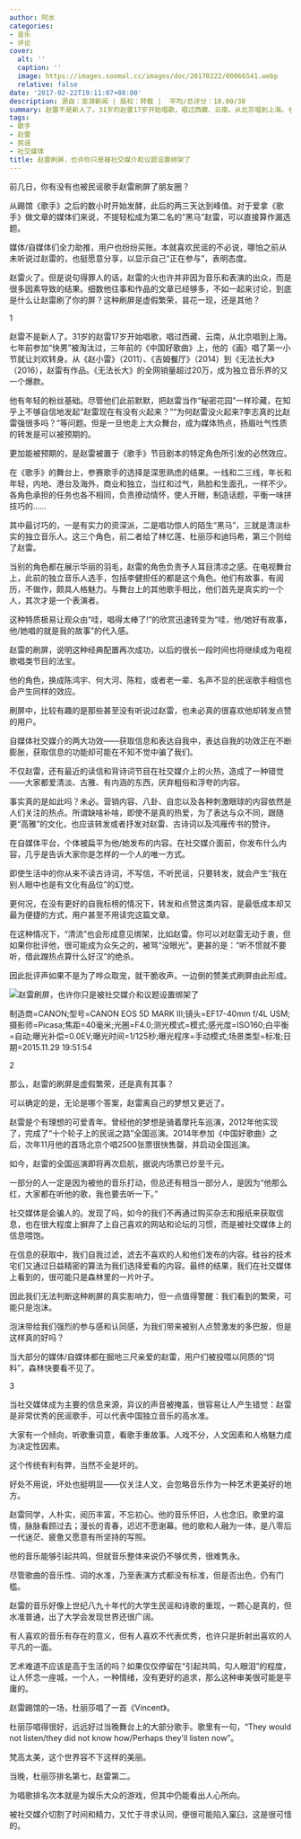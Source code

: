 ```yaml
---
author: 阿水
categories:
- 音乐
- 评论
cover:
  alt: ''
  caption: ''
  image: https://images.soomal.cc/images/doc/20170222/00066541.webp
  relative: false
date: '2017-02-22T19:11:07+08:00'
description: 源自：澎湃新闻 | 版权：转载 |  平均/总评分：10.00/30
summary: 赵雷不是新人了。31岁的赵雷17岁开始唱歌，唱过西藏、云南，从北京唱到上海。七年前参加“快男”被淘汰过，三年前的《中国好歌曲》上，他的《画》唱了第一小节就让刘欢转身。从《赵小雷》、《吉姆餐厅》到《无法长大》，赵雷有作品。《无法长大》的全网销量超过20万，成为独立音乐界的又一个爆款。
tags:
- 歌手
- 赵雷
- 民谣
- 社交媒体
title: 赵雷刷屏，也许你只是被社交媒介和议题设置绑架了
---
```


前几日，你有没有也被民谣歌手赵雷刷屏了朋友圈？

从踢馆《歌手》之后的数小时开始发酵，此后的两三天达到峰值。对于爱拿《歌手》做文章的媒体们来说，不提轻松成为第二名的“黑马”赵雷，可以直接算作漏选题。

媒体/自媒体们全力助推，用户也纷纷买账。本就喜欢民谣的不必说，哪怕之前从未听说过赵雷的，也挺愿意分享，以显示自己“正在参与”，表明态度。

赵雷火了。但是说句得罪人的话，赵雷的火也许并非因为音乐和表演的出众，而是很多因素导致的结果。细数他往事和作品的文章已经够多，不如一起来讨论，到底是什么让赵雷刷了你的屏？这种刷屏是虚假繁荣，昙花一现，还是其他？

1

赵雷不是新人了。31岁的赵雷17岁开始唱歌，唱过西藏、云南，从北京唱到上海。七年前参加“快男”被淘汰过，三年前的《中国好歌曲》上，他的《画》唱了第一小节就让刘欢转身。从《赵小雷》（2011）、《吉姆餐厅》（2014）到《无法长大》（2016），赵雷有作品。《无法长大》的全网销量超过20万，成为独立音乐界的又一个爆款。

他有年轻的粉丝基础。尽管他们此前默默，把赵雷当作“秘密花园”一样珍藏，在知乎上不够自信地发起“赵雷现在有没有火起来？”“为何赵雷没火起来?李志真的比赵雷强很多吗？”等问题。但是一旦他走上大众舞台，成为媒体热点，扬眉吐气性质的转发是可以被预期的。

更加能被预期的，是赵雷被置于《歌手》节目剧本的特定角色所引发的必然效应。

在《歌手》的舞台上，参赛歌手的选择是深思熟虑的结果。一线和二三线，年长和年轻，内地、港台及海外，商业和独立，当红和过气，熟脸和生面孔，一样不少。各角色承担的任务也各不相同，负责撩动情怀，使人开眼，制造话题，平衡一味拼技巧的……

其中最讨巧的，一是有实力的资深派，二是唱功惊人的陌生“黑马”，三就是清淡朴实的独立音乐人。这三个角色，前二者给了林忆莲、杜丽莎和迪玛希，第三个则给了赵雷。

当别的角色都在展示华丽的羽毛，赵雷的角色负责予人耳目清凉之感。在电视舞台上，此前的独立音乐人选手，包括李健担任的都是这个角色。他们有故事，有阅历，不做作，颇具人格魅力。与舞台上的其他歌手相比，他们首先是真实的一个人，其次才是一个表演者。

这种特质极易让观众由“哇，唱得太棒了!”的欣赏迅速转变为“哇，他/她好有故事，他/她唱的就是我的故事”的代入感。

赵雷的刷屏，说明这种经典配置再次成功，以后的很长一段时间也将继续成为电视歌唱类节目的法宝。

他的角色，换成陈鸿宇、何大河、陈粒，或者老一辈、名声不显的民谣歌手相信也会产生同样的效应。

刷屏中，比较有趣的是那些甚至没有听说过赵雷，也未必真的很喜欢他却转发点赞的用户。

自媒体社交媒介的两大功效――获取信息和表达自我中，表达自我的功效正在不断膨胀，获取信息的功能却可能在不知不觉中骗了我们。

不仅赵雷，还有最近的读信和背诗词节目在社交媒介上的火热，造成了一种错觉――大家都爱清淡、古雅、有内涵的东西，厌弃粗俗和浮夸的内容。

事实真的是如此吗？未必。营销内容、八卦、自恋以及各种刺激眼球的内容依然是人们关注的热点。所谓缺啥补啥，即使不是真的热爱，为了表达与众不同，跟随更“高雅”的文化，也应该转发或者抒发对赵雷、古诗词以及鸿雁传书的赞许。

在自媒体平台，个体被扁平为他/她发布的内容。在社交媒介面前，你发布什么内容，几乎是告诉大家你是怎样的一个人的唯一方式。

即使生活中的你从来不读古诗词，不写信，不听民谣，只要转发，就会产生“我在别人眼中也是有文化有品位”的幻觉。

更何况，在没有更好的自我标榜的情况下，转发和点赞这类内容，是最低成本却又最为便捷的方式，用户甚至不用读完这篇文章。

在这种情况下，“清流”也会形成意见绑架，比如赵雷。你可以对赵雷无动于衷，但如果你批评他，很可能成为众矢之的，被骂“没眼光”。更甚的是：“听不惯就不要听，借此蹭热点算什么好汉”的绝杀。

因此批评声如果不是为了哗众取宠，就干脆收声。一边倒的赞美式刷屏由此形成。

![赵雷刷屏，也许你只是被社交媒介和议题设置绑架了](https://images.soomal.cc/images/doc/20170222/00066541.webp)

制造商=CANON;型号=CANON EOS 5D MARK III;镜头=EF17-40mm f/4L USM;摄影师=Picasa;焦距=40毫米;光圈=F4.0;测光模式=模式;感光度=ISO160;白平衡=自动;曝光补偿=0.0EV;曝光时间=1/125秒;曝光程序=手动模式;场景类型=标准;日期=2015.11.29 19:51:54



2

那么，赵雷的刷屏是虚假繁荣，还是真有其事？

可以确定的是，无论是哪个答案，赵雷离自己的梦想又更近了。

赵雷是个有理想的可爱青年。曾经他的梦想是骑着摩托车巡演，2012年他实现了，完成了“十个轮子上的民谣之路”全国巡演。2014年参加《中国好歌曲》之后，次年11月他的首场北京个唱2500张票很快售罄，并启动全国巡演。

如今，赵雷的全国巡演即将再次启航，据说内场票已炒至千元。

一部分的人一定是因为被他的音乐打动，但总还有相当一部分人，是因为“他那么红，大家都在听他的歌，我也要去听一下。”

社交媒体是会骗人的。发现了吗，如今的我们不再通过购买杂志和报纸来获取信息，也在很大程度上摒弃了上自己喜欢的网站和论坛的习惯，而是被社交媒体上的信息喂饱。

在信息的获取中，我们自我过滤，滤去不喜欢的人和他们发布的内容。硅谷的技术宅们又通过日益精密的算法为我们选择爱看的内容。最终的结果，我们在社交媒体上看到的，很可能只是森林里的一片叶子。

因此我们无法判断这种刷屏的真实影响力，但一点值得警醒：我们看到的繁荣，可能只是泡沫。

泡沫带给我们强烈的参与感和认同感，为我们带来被别人点赞激发的多巴胺，但是这样真的好吗？

当大部分的媒体/自媒体都在掘地三尺亲爱的赵雷，用户们被投喂以同质的“饲料”，森林快要看不见了。

3

当社交媒体成为主要的信息来源，异议的声音被掩盖，很容易让人产生错觉：赵雷是非常优秀的民谣歌手，可以代表中国独立音乐的高水准。

大家有一个倾向，听歌重词意，看歌手重故事。人戏不分，人文因素和人格魅力成为决定性因素。

这个传统有利有弊，当然不全是坏的。

好处不用说，坏处也挺明显――仅关注人文，会忽略音乐作为一种艺术更美好的地方。

赵雷同学，人朴实，阅历丰富，不忘初心。他的音乐怀旧，人也念旧。歌里的温情，脉脉看顾过去；漫长的青春，迟迟不愿谢幕。他的歌和人融为一体，是八零后一代迷茫、疲惫又愿意有所坚持的写照。

他的音乐能够引起共鸣，但就音乐整体来说仍不够优秀，很难隽永。

尽管歌曲的音乐性、词的水准，乃至表演方式都没有标准，但是否出色，仍有门槛。

赵雷的音乐好像上世纪八九十年代的大学生民谣和诗歌的重现，一颗心是真的，但水准普通，出了大学会发现世界还很广阔。

有人喜欢的音乐有存在的意义，但有人喜欢不代表优秀，也许只是折射出喜欢的人平凡的一面。

艺术难道不应该是高于生活的吗？如果仅仅停留在“引起共鸣，勾人眼泪”的程度，让人怀念一座城，一个人，一种情绪，没有更好的追求，那么这种审美很可能是平庸的。

赵雷踢馆的一场，杜丽莎唱了一首《Vincent》。

杜丽莎唱得很好，远远好过当晚舞台上的大部分歌手。歌里有一句，“They would not listen/they did not know how/Perhaps they'll listen now”。

梵高太美，这个世界容不下这样的美丽。

当晚，杜丽莎排名第七，赵雷第二。

为唱歌排名次本就是为娱乐大众的游戏，但其中仍能看出人心所向。

被社交媒介切割了时间和精力，又忙于寻求认同，便很可能陷入窠臼，这是很可惜的。